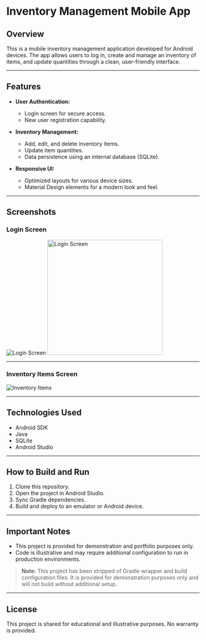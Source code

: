 # Inventory Management Mobile App

## Overview
This is a mobile inventory management application developed for Android devices. The app allows users to log in, create and manage an inventory of items, and update quantities through a clean, user-friendly interface.

---

## Features
- **User Authentication:**
  - Login screen for secure access.
  - New user registration capability.

- **Inventory Management:**
  - Add, edit, and delete inventory items.
  - Update item quantities.
  - Data persistence using an internal database (SQLite).

- **Responsive UI:**
  - Optimized layouts for various device sizes.
  - Material Design elements for a modern look and feel.

---

## Screenshots

### Login Screen
![Login Screen](assets/Screenshot_Chads%20Inventory%20App-main%20menu.jpg)
<img src="assets/Screenshot_Chads%20Inventory%20App-main%20menu.jpg" alt="Login Screen" width="300"/>

---

### Inventory Items Screen
![Inventory Items](assets/Screenshot_Chads%20Inventory%20App-inventory%20items.jpg)

---

## Technologies Used
- Android SDK
- Java
- SQLite
- Android Studio

---

## How to Build and Run
1. Clone this repository.
2. Open the project in Android Studio.
3. Sync Gradle dependencies.
4. Build and deploy to an emulator or Android device.

---

## Important Notes
- This project is provided for demonstration and portfolio purposes only.
- Code is illustrative and may require additional configuration to run in production environments.

> **Note:** This project has been stripped of Gradle wrapper and build configuration files. It is provided for demonstration purposes only and will not build without additional setup.

---

## License
This project is shared for educational and illustrative purposes. No warranty is provided.
